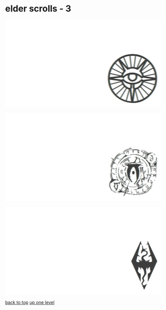 # elder scrolls - 3
[![elder_scrolls_mages_guild_thisonehaswares.png](https://raw.githubusercontent.com/buckmanc/wallpapers/main/terminal/chromatic%20aberration/little/elder%20scrolls/elder_scrolls_mages_guild_thisonehaswares.png "elder_scrolls_mages_guild_thisonehaswares.png")](https://raw.githubusercontent.com/buckmanc/wallpapers/main/terminal/chromatic%20aberration/little/elder%20scrolls/elder_scrolls_mages_guild_thisonehaswares.png)

[![elder_scrolls_necromancy_sigil_thisonehaswares.png](https://raw.githubusercontent.com/buckmanc/wallpapers/main/terminal/chromatic%20aberration/little/elder%20scrolls/elder_scrolls_necromancy_sigil_thisonehaswares.png "elder_scrolls_necromancy_sigil_thisonehaswares.png")](https://raw.githubusercontent.com/buckmanc/wallpapers/main/terminal/chromatic%20aberration/little/elder%20scrolls/elder_scrolls_necromancy_sigil_thisonehaswares.png)

[![skyrim.png](https://raw.githubusercontent.com/buckmanc/wallpapers/main/terminal/chromatic%20aberration/little/elder%20scrolls/skyrim.png "skyrim.png")](https://raw.githubusercontent.com/buckmanc/wallpapers/main/terminal/chromatic%20aberration/little/elder%20scrolls/skyrim.png)



[back to top](#)
[up one level](/terminal/chromatic%20aberration/little/README.MD)
